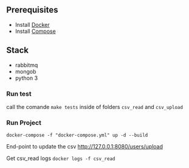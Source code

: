 ## Prerequisites

- Install [Docker](https://docs.docker.com/installation/)
- Install [Compose](https://docs.docker.com/compose/install/)

## Stack

- rabbitmq
- mongob
- python 3

### Run test

call the comande `make tests` inside of folders `csv_read` and `csv_upload`

### Run Project

 `docker-compose -f "docker-compose.yml" up -d --build`

 End-point to update the csv http://127.0.0.1:8080/users/upload

 Get csv_read logs `docker logs -f csv_read`

 